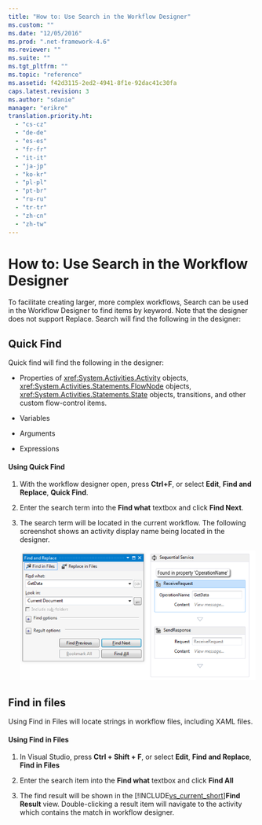 ```yaml
---
title: "How to: Use Search in the Workflow Designer"
ms.custom: ""
ms.date: "12/05/2016"
ms.prod: ".net-framework-4.6"
ms.reviewer: ""
ms.suite: ""
ms.tgt_pltfrm: ""
ms.topic: "reference"
ms.assetid: f42d3115-2ed2-4941-8f1e-92dac41c30fa
caps.latest.revision: 3
ms.author: "sdanie"
manager: "erikre"
translation.priority.ht: 
  - "cs-cz"
  - "de-de"
  - "es-es"
  - "fr-fr"
  - "it-it"
  - "ja-jp"
  - "ko-kr"
  - "pl-pl"
  - "pt-br"
  - "ru-ru"
  - "tr-tr"
  - "zh-cn"
  - "zh-tw"
---
```

# How to: Use Search in the Workflow Designer
To facilitate creating larger, more complex workflows, Search can be used in the Workflow Designer to find items by keyword. Note that the designer does not support Replace. Search will find the following in the designer:  
  
## Quick Find  
 Quick find will find the following in the designer:  
  
-   Properties of <xref:System.Activities.Activity> objects, <xref:System.Activities.Statements.FlowNode> objects, <xref:System.Activities.Statements.State> objects, transitions, and other custom flow-control items.  
  
-   Variables  
  
-   Arguments  
  
-   Expressions  
  
#### Using Quick Find  
  
1.  With the workflow designer open, press **Ctrl+F**, or select **Edit**, **Find and Replace**, **Quick Find**.  
  
2.  Enter the search term into the **Find what** textbox and click **Find Next**.  
  
3.  The search term will be located in the current workflow. The following screenshot shows an activity display name being located in the designer.  
  
     ![Search result in the Workflow Designer](../workflow-designer/media/designersearch.png "DesignerSearch")  
  
## Find in files  
 Using Find in Files will locate strings in workflow files, including XAML files.  
  
#### Using Find in Files  
  
1.  In Visual Studio, press **Ctrl + Shift + F**, or select **Edit**, **Find and Replace**, **Find in Files**  
  
2.  Enter the search item into the **Find what** textbox and click **Find All**  
  
3.  The find result will be shown in the [!INCLUDE[vs_current_short](../code-quality/includes/vs_current_short_md.md)]**Find Result** view. Double-clicking a result item will navigate to the activity which contains the match in workflow designer.